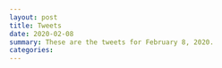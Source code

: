 ```yaml
---
layout: post
title: Tweets
date: 2020-02-08
summary: These are the tweets for February 8, 2020.
categories:
---
```


